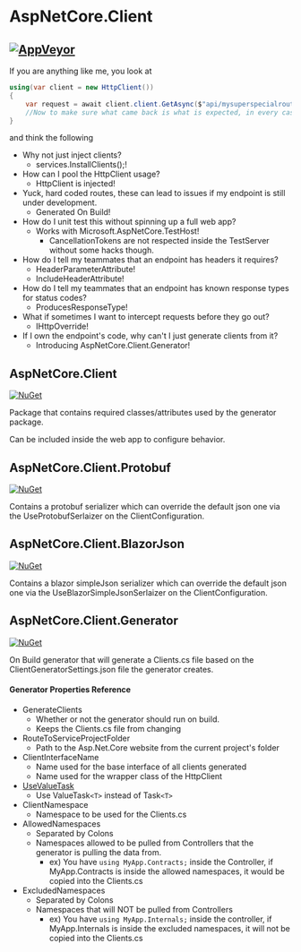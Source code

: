 # AspNetCore.Client
[![AppVeyor](https://ci.appveyor.com/api/projects/status/984mqqfnwytd3oga?svg=true)](https://ci.appveyor.com/project/Beffyman/aspnetcore-client)
---

If you are anything like me, you look at

```c#
using(var client = new HttpClient())
{
	var request = await client.client.GetAsync($"api/mysuperspecialroute/{id}");
	//Now to make sure what came back is what is expected, in every case...
}
```
and think the following
- Why not just inject clients?
  - services.InstallClients();!
- How can I pool the HttpClient usage? 
  - HttpClient is injected!
- Yuck, hard coded routes, these can lead to issues if my endpoint is still under development. 
  - Generated On Build!
- How do I unit test this without spinning up a full web app? 
  - Works with Microsoft.AspNetCore.TestHost!
    - CancellationTokens are not respected inside the TestServer without some hacks though.
- How do I tell my teammates that an endpoint has headers it requires? 
  - HeaderParameterAttribute! 
  - IncludeHeaderAttribute!
- How do I tell my teammates that an endpoint has known response types for status codes?
  - ProducesResponseType!
- What if sometimes I want to intercept requests before they go out? 
  - IHttpOverride!
- If I own the endpoint's code, why can't I just generate clients from it?
  - Introducing AspNetCore.Client.Generator!


## AspNetCore.Client
[![NuGet](https://img.shields.io/nuget/dt/AspNetCore.Client.svg)](https://www.nuget.org/packages/AspNetCore.Client?semVer=2.0.0)

Package that contains required classes/attributes used by the generator package.

Can be included inside the web app to configure behavior.

## AspNetCore.Client.Protobuf
[![NuGet](https://img.shields.io/nuget/dt/AspNetCore.Client.Protobuf.svg)](https://www.nuget.org/packages/AspNetCore.Client.Protobuf?semVer=2.0.0)

Contains a protobuf serializer which can override the default json one via the UseProtobufSerlaizer on the ClientConfiguration.

## AspNetCore.Client.BlazorJson
[![NuGet](https://img.shields.io/nuget/dt/AspNetCore.Client.BlazorJson.svg)](https://www.nuget.org/packages/AspNetCore.Client.BlazorJson?semVer=2.0.0)

Contains a blazor simpleJson serializer which can override the default json one via the UseBlazorSimpleJsonSerlaizer on the ClientConfiguration.

## AspNetCore.Client.Generator
[![NuGet](https://img.shields.io/nuget/dt/AspNetCore.Client.Generator.svg)](https://www.nuget.org/packages/AspNetCore.Client.Generator?semVer=2.0.0)

On Build generator that will generate a Clients.cs file based on the ClientGeneratorSettings.json file the generator creates.


#### Generator Properties Reference

- GenerateClients
  - Whether or not the generator should run on build.
  - Keeps the Clients.cs file from changing
- RouteToServiceProjectFolder
  - Path to the Asp.Net.Core website from the current project's folder
- ClientInterfaceName
  - Name used for the base interface of all clients generated
  - Name used for the wrapper class of the HttpClient
- [UseValueTask](https://docs.microsoft.com/en-us/dotnet/csharp/programming-guide/concepts/async/async-return-types#generalized-async-return-types-and-valuetaskt)
  - Use ValueTask`<T>` instead of Task`<T>`
- ClientNamespace
  - Namespace to be used for the Clients.cs
- AllowedNamespaces
  - Separated by Colons
  - Namespaces allowed to be pulled from Controllers that the generator is pulling the data from.
    - ex) You have `using MyApp.Contracts;` inside the Controller, if MyApp.Contracts is inside the allowed namespaces, it would be copied into the Clients.cs
- ExcludedNamespaces
  - Separated by Colons
  - Namespaces that will NOT be pulled from Controllers
    - ex) You have `using MyApp.Internals;` inside the controller, if MyApp.Internals is inside the excluded namespaces, it will not be copied into the Clients.cs